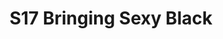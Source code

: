---
title: S17 Bringing Sexy Black
permalink: "/teams/s17-black"
teamslug: s17-black
members: []
teamid: 6688
name: S17 Bringing Sexy Black
division: ''
---